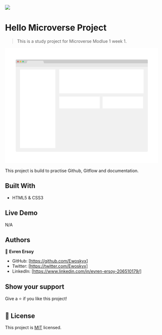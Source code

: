 ![](https://img.shields.io/badge/Microverse-blueviolet)

# Hello Microverse Project

> This is a study project for Microverse Modlue 1 week 1.

![screenshot](./app_screenshot.png)

This project is build to practise Github, Gitflow and documentation.

## Built With

- HTML5 & CSS3


## Live Demo

N/A



## Authors

👤 **Evren Ersoy**

- GitHub: [https://github.com/Ewoskyx]
- Twitter: [https://twitter.com/Ewoskyx]
- LinkedIn: [https://www.linkedin.com/in/evren-ersoy-206510179/]





## Show your support

Give a ⭐️ if you like this project!



## 📝 License

This project is [MIT](./MIT.md) licensed.
